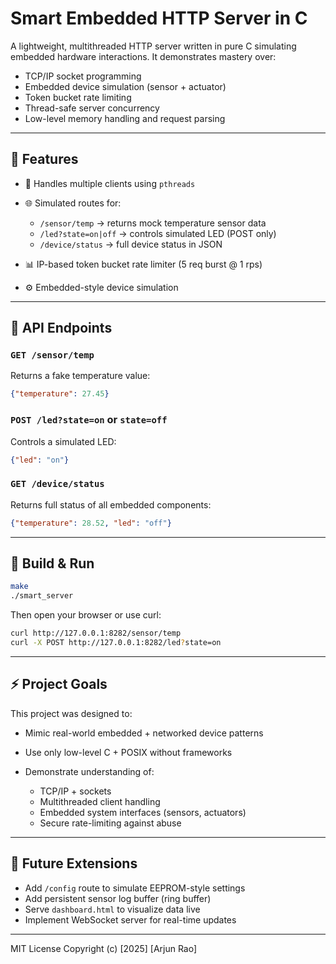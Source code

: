 # Smart Embedded HTTP Server in C

A lightweight, multithreaded HTTP server written in pure C simulating embedded hardware interactions. It demonstrates mastery over:

* TCP/IP socket programming
* Embedded device simulation (sensor + actuator)
* Token bucket rate limiting
* Thread-safe server concurrency
* Low-level memory handling and request parsing

---

## 🔧 Features

* 🧠 Handles multiple clients using `pthreads`
* 🌐 Simulated routes for:

  * `/sensor/temp` → returns mock temperature sensor data
  * `/led?state=on|off` → controls simulated LED (POST only)
  * `/device/status` → full device status in JSON
* 📊 IP-based token bucket rate limiter (5 req burst @ 1 rps)
* ⚙️ Embedded-style device simulation

---

## 🧪 API Endpoints

### `GET /sensor/temp`

Returns a fake temperature value:

```json
{"temperature": 27.45}
```

### `POST /led?state=on` or `state=off`

Controls a simulated LED:

```json
{"led": "on"}
```

### `GET /device/status`

Returns full status of all embedded components:

```json
{"temperature": 28.52, "led": "off"}
```

---

## 🚀 Build & Run

```bash
make
./smart_server
```

Then open your browser or use curl:

```bash
curl http://127.0.0.1:8282/sensor/temp
curl -X POST http://127.0.0.1:8282/led?state=on
```

---

## ⚡ Project Goals

This project was designed to:

* Mimic real-world embedded + networked device patterns
* Use only low-level C + POSIX without frameworks
* Demonstrate understanding of:

  * TCP/IP + sockets
  * Multithreaded client handling
  * Embedded system interfaces (sensors, actuators)
  * Secure rate-limiting against abuse

---

## 📎 Future Extensions

* Add `/config` route to simulate EEPROM-style settings
* Add persistent sensor log buffer (ring buffer)
* Serve `dashboard.html` to visualize data live
* Implement WebSocket server for real-time updates

---

MIT License
Copyright (c) [2025] [Arjun Rao] 